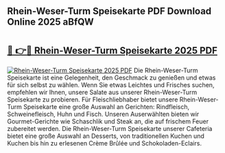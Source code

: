 ## Rhein-Weser-Turm Speisekarte PDF Download Online 2025 aBfQW

# <h2><a href="http://gcbchok.nevu.top/?p=Rhein-Weser-Turm+Speisekarte">🔗 👉🔴 Rhein-Weser-Turm Speisekarte 2025 PDF</a></h2>

[![Rhein-Weser-Turm Speisekarte 2025 PDF](https://i.imgur.com/dBaPXMq.png)](http://gcbchok.nevu.top/?p=Rhein-Weser-Turm+Speisekarte)
Die Rhein-Weser-Turm Speisekarte ist eine Gelegenheit, den Geschmack zu genießen und etwas für sich selbst zu wählen. Wenn Sie etwas Leichtes und Frisches suchen, empfehlen wir Ihnen, unsere Salate aus unserer Rhein-Weser-Turm Speisekarte zu probieren. Für Fleischliebhaber bietet unsere Rhein-Weser-Turm Speisekarte eine große Auswahl an Gerichten: Rindfleisch, Schweinefleisch, Huhn und Fisch. Unseren Auserwählten bieten wir Gourmet-Gerichte wie Schaschlik und Steak an, die auf frischem Feuer zubereitet werden. Die Rhein-Weser-Turm Speisekarte unserer Cafeteria bietet eine große Auswahl an Desserts, von traditionellen Kuchen und Kuchen bis hin zu erlesenen Crème Brûlée und Schokoladen-Eclairs.
